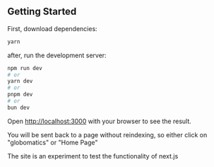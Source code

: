 ## Getting Started

First, download dependencies:

```bash
yarn
```

after, run the development server:
```bash
npm run dev
# or
yarn dev
# or
pnpm dev
# or
bun dev
```

Open [http://localhost:3000](http://localhost:3000) with your browser to see the result.

You will be sent back to a page without reindexing, so either click on "globomatics" or "Home Page"

The site is an experiment to test the functionality of next.js